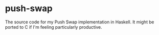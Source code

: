 # push-swap

The source code for my Push Swap implementation in Haskell. It might be ported to C if I'm feeling particularly productive.
